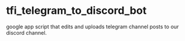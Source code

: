 # tfi_telegram_to_discord_bot
google app script that edits and uploads telegram channel posts to our discord channel.
